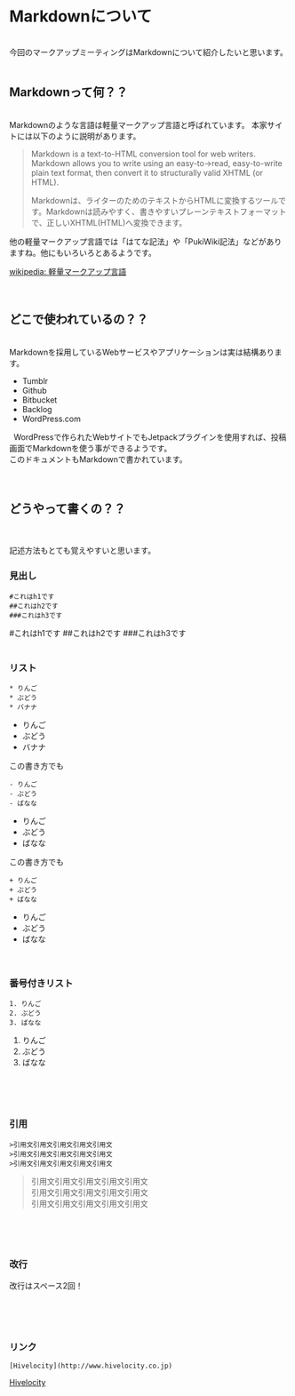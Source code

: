 # Markdownについて
&nbsp;  
今回のマークアップミーティングはMarkdownについて紹介したいと思います。  
&nbsp;
&nbsp;
&nbsp;
&nbsp;
## Markdownって何？？  
&nbsp;  
Markdownのような言語は軽量マークアップ言語と呼ばれています。
本家サイトには以下のように説明があります。
>Markdown is a text-to-HTML conversion tool for web writers. Markdown allows you to write using an easy-to->read, easy-to-write plain text format, then convert it to structurally valid XHTML (or HTML).
>  
>Markdownは、ライターのためのテキストからHTMLに変換するツールです。Markdownは読みやすく、書きやすいプレーンテキストフォーマットで、正しいXHTML(HTML)へ変換できます。

他の軽量マークアップ言語では「はてな記法」や「PukiWiki記法」などがありますね。他にもいろいろとあるようです。
  
[wikipedia: 軽量マークアップ言語](http://ja.wikipedia.org/wiki/%E8%BB%BD%E9%87%8F%E3%83%9E%E3%83%BC%E3%82%AF%E3%82%A2%E3%83%83%E3%83%97%E8%A8%80%E8%AA%9E)

&nbsp;
&nbsp;
## どこで使われているの？？
&nbsp;  
Markdownを採用しているWebサービスやアプリケーションは実は結構あります。  
* Tumblr
* Github
* Bitbucket
* Backlog
* WordPress.com
  
&nbsp;
WordPressで作られたWebサイトでもJetpackプラグインを使用すれば、投稿画面でMarkdownを使う事ができるようです。  
このドキュメントもMarkdownで書かれています。  
&nbsp;  
&nbsp;  
## どうやって書くの？？
&nbsp;  
&nbsp;  
記述方法もとても覚えやすいと思います。
&nbsp;  

###  見出し  
    #これはh1です  
    ##これはh2です  
    ###これはh3です
#これはh1です
##これはh2です
###これはh3です
&nbsp;  
&nbsp;  
###  リスト
    * りんご
    * ぶどう
    * バナナ

* りんご
* ぶどう
* バナナ

この書き方でも

    - りんご
    - ぶどう
    - ばなな

- りんご
- ぶどう
- ばなな

この書き方でも

    + りんご
    + ぶどう
    + ばなな

+ りんご
+ ぶどう
+ ばなな
&nbsp;  
&nbsp;  
&nbsp;  

### 番号付きリスト
    1. りんご
    2. ぶどう
    3. ばなな

1. りんご
2. ぶどう
3. ばなな

&nbsp;  
&nbsp;  
&nbsp;  

### 引用
    >引用文引用文引用文引用文引用文
    >引用文引用文引用文引用文引用文
    >引用文引用文引用文引用文引用文

>引用文引用文引用文引用文引用文  
>引用文引用文引用文引用文引用文  
>引用文引用文引用文引用文引用文  

&nbsp;  
&nbsp;  
&nbsp;  

### 改行
改行はスペース2回！

&nbsp;  
&nbsp;  
&nbsp;  

### リンク
    [Hivelocity](http://www.hivelocity.co.jp)
[Hivelocity](http://www.hivelocity.co.jp)

&nbsp;  
&nbsp;  
&nbsp;  
